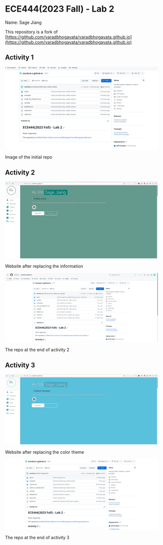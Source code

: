 # ECE444(2023 Fall) - Lab 2


Name: Sage Jiang


This repository is a fork of [https://github.com/varadbhogayata/varadbhogayata.github.io](https://github.com/varadbhogayata/varadbhogayata.github.io)


## Activity 1
![Image of the repo](https://raw.githubusercontent.com/stardust-s/stardust-s.github.io/main/screenshots/1.png "Image of Repo")

Image of the initial repo

## Activity 2


![website](https://raw.githubusercontent.com/stardust-s/stardust-s.github.io/main/screenshots/2.png "")

Website after replacing the information


![Image of the repo](https://raw.githubusercontent.com/stardust-s/stardust-s.github.io/main/screenshots/3.png "")

The repo at the end of activity 2

## Activity 3


![website](https://raw.githubusercontent.com/stardust-s/stardust-s.github.io/main/screenshots/4.png "")

Website after replacing the color theme

![Image of the repo](https://raw.githubusercontent.com/stardust-s/stardust-s.github.io/main/screenshots/5.png "")

The repo at the end of activity 3